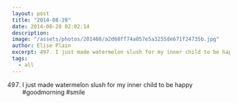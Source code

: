 ```yaml
---
layout: post
title: "2014-08-28"
date: 2014-08-28 02:02:14
description: 
image: "/assets/photos/201408/a2d68ff74a057e5a3255de671f24735b.jpg"
author: Elise Plain
excerpt: 497. I just made watermelon slush for my inner child to be happy #goodmorning #smile
tags: 
  - all
---
```


497. I just made watermelon slush for my inner child to be happy #goodmorning #smile
<p></p>
